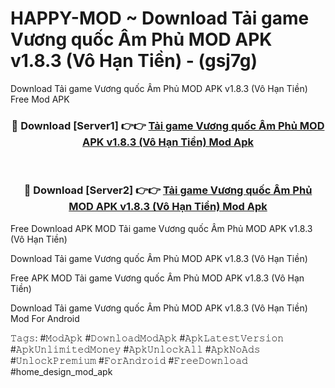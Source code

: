 # HAPPY-MOD ~ Download Tải game Vương quốc Âm Phủ MOD APK v1.8.3 (Vô Hạn Tiền) - (gsj7g)
Download Tải game Vương quốc Âm Phủ MOD APK v1.8.3 (Vô Hạn Tiền) Free Mod APK

<div align="center">
<h3>🔴 Download [Server1] 👉👉 <a href="https://apk-comot.site?title=Tải_game_Vương_quốc_Âm_Phủ_MOD_APK_v1.8.3_(Vô_Hạn_Tiền)">Tải game Vương quốc Âm Phủ MOD APK v1.8.3 (Vô Hạn Tiền) Mod Apk</a></h3><br>

<h3>🔴 Download [Server2] 👉👉 <a href="https://apk-comot.site?title=Tải_game_Vương_quốc_Âm_Phủ_MOD_APK_v1.8.3_(Vô_Hạn_Tiền)">Tải game Vương quốc Âm Phủ MOD APK v1.8.3 (Vô Hạn Tiền) Mod Apk</a></h3>
</div>


Free Download APK MOD Tải game Vương quốc Âm Phủ MOD APK v1.8.3 (Vô Hạn Tiền)

Download Tải game Vương quốc Âm Phủ MOD APK v1.8.3 (Vô Hạn Tiền) 

Free APK MOD Tải game Vương quốc Âm Phủ MOD APK v1.8.3 (Vô Hạn Tiền) 

Download Tải game Vương quốc Âm Phủ MOD APK v1.8.3 (Vô Hạn Tiền) Mod For Android

𝚃𝚊𝚐𝚜: #𝙼𝚘𝚍𝙰𝚙𝚔 #𝙳𝚘𝚠𝚗𝚕𝚘𝚊𝚍𝙼𝚘𝚍𝙰𝚙𝚔 #𝙰𝚙𝚔𝙻𝚊𝚝𝚎𝚜𝚝𝚅𝚎𝚛𝚜𝚒𝚘𝚗 #𝙰𝚙𝚔𝚄𝚗𝚕𝚒𝚖𝚒𝚝𝚎𝚍𝙼𝚘𝚗𝚎𝚢 #𝙰𝚙𝚔𝚄𝚗𝚕𝚘𝚌𝚔𝙰𝚕𝚕 #𝙰𝚙𝚔𝙽𝚘𝙰𝚍𝚜 #𝚄𝚗𝚕𝚘𝚌𝚔𝙿𝚛𝚎𝚖𝚒𝚞𝚖 #𝙵𝚘𝚛𝙰𝚗𝚍𝚛𝚘𝚒𝚍 #𝙵𝚛𝚎𝚎𝙳𝚘𝚠𝚗𝚕𝚘𝚊𝚍 #home_design_mod_apk